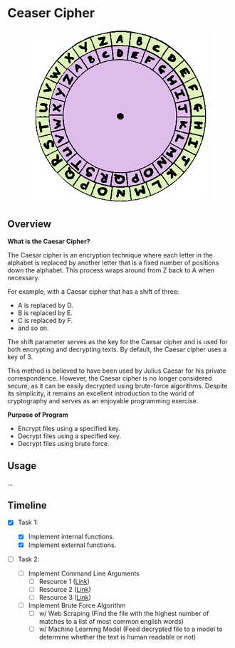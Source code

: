 # **Ceaser Cipher**

<p align="center">
  <img src="./imgs/caesar-cipher-illustration.gif" alt="CANNOT DISPLAY IMAGE"/>
</p>

## Overview

**What is the Caesar Cipher?**

The Caesar cipher is an encryption technique where each letter in the alphabet is replaced by another letter that is a fixed number of positions down the alphabet. This process wraps around from Z back to A when necessary.

For example, with a Caesar cipher that has a shift of three:

- A is replaced by D.
- B is replaced by E.
- C is replaced by F.
- and so on.

The shift parameter serves as the key for the Caesar cipher and is used for both encrypting and decrypting texts. By default, the Caesar cipher uses a key of 3.

This method is believed to have been used by Julius Caesar for his private correspondence. However, the Caesar cipher is no longer considered secure, as it can be easily decrypted using brute-force algorithms. Despite its simplicity, it remains an excellent introduction to the world of cryptography and serves as an enjoyable programming exercise.

**Purpose of Program**

* Encrypt files using a specified key.
* Decrypt files using a specified key.
* Decrypt files using brute force.

## Usage

...

## Timeline

- [X] Task 1:

  - [X] Implement internal functions.
  - [X] Implement external functions.
- [ ] Task 2:

  - [ ] Implement Command Line Arguments
    - [ ] Resource 1 ([Link](https://www.youtube.com/watch?v=aGy7U5ItLRk))
    - [ ] Resource 2 ([Link](https://www.cherryservers.com/blog/how-to-use-python-argparse#sub-parsers-in-argparse))
    - [ ] Resource 3 ([Link](https://realpython.com/command-line-interfaces-python-argparse/#defining-mutually-exclusive-argument-and-option-groups))
  - [ ] Implement Brute Force Algorithm
    - [ ] w/ Web Scraping (Find the file with the highest number of matches to a list of most common english words)
    - [ ] w/ Machine Learning Model (Feed decrypted file to a model to determine whether the text is human readable or not)
